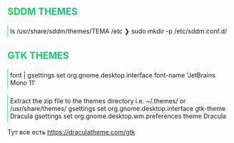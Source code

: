 
<section>
<h2 style="background: linear-gradient(90deg, #0BDA51, #1e90ff); -webkit-background-clip: text; color: transparent;">
    SDDM THEMES
</h2>

<p style="padding: 5px; border-radius: 2px; border-left: 1px solid #0BDA51">
ls /usr/share/sddm/themes/ТЕМА
/etc ❯ sudo mkdir -p /etc/sddm.conf.d/
</p>

</section>
<section>
<h2 style="background: linear-gradient(90deg, #0BDA51, #1e90ff); -webkit-background-clip: text; color: transparent;">
    GTK THEMES
</h2>

<p style="padding: 5px; border-radius: 2px; border-left: 1px solid #0BDA51">
font | gsettings set org.gnome.desktop.interface font-name 'JetBrains Mono 11'
</p>

<p style="padding: 5px; border-radius: 2px; border-left: 1px solid #0BDA51">
Extract the zip file to the themes directory i.e. ~/.themes/ or /usr/share/themes/
gsettings set org.gnome.desktop.interface gtk-theme Dracula
gsettings set org.gnome.desktop.wm.preferences theme Dracula


Тут все есть
https://draculatheme.com/gtk
</p>

</section>
